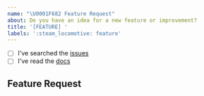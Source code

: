 ```yaml
---
name: "\U0001F682 Feature Request"
about: Do you have an idea for a new feature or improvement?
title: '[FEATURE] '
labels: ':steam_locomotive: feature'
---
```


<!--
    Thanks for wanting to make Atlas tools better.

    Have you...
-->

- [ ] I've searched the [issues](https://github.com/atlas-bi/LDAP-ETL/issues)
- [ ] I've read the [docs](https://www.atlas.bi/docs/bi-library/etl/)

## Feature Request

<!-- Thanks! 🤠 -->
